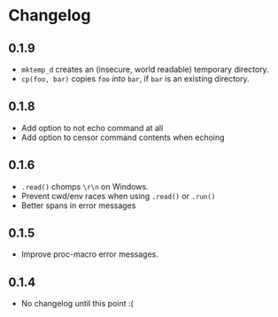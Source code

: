 # Changelog

## 0.1.9

- `mktemp_d` creates an (insecure, world readable) temporary directory.
- `cp(foo, bar)` copies `foo` _into_ `bar`, if `bar` is an existing directory.

## 0.1.8

- Add option to not echo command at all
- Add option to censor command contents when echoing

## 0.1.6

- `.read()` chomps `\r\n` on Windows.
- Prevent cwd/env races when using `.read()` or `.run()`
- Better spans in error messages

## 0.1.5

- Improve proc-macro error messages.

## 0.1.4

- No changelog until this point :(
